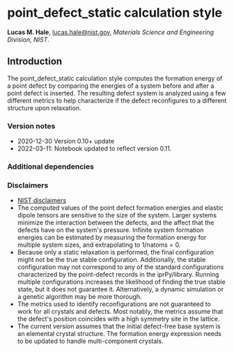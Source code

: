 # point_defect_static calculation style

**Lucas M. Hale**, [lucas.hale@nist.gov](mailto:lucas.hale@nist.gov?Subject=ipr-demo), *Materials Science and Engineering Division, NIST*.

## Introduction

The point_defect_static calculation style computes the formation energy of a point defect by comparing the energies of a system before and after a point defect is inserted. The resulting defect system is analyzed using a few different metrics to help characterize if the defect reconfigures to a different structure upon relaxation.

### Version notes

- 2020-12-30 Version 0.10+ update
- 2022-03-11: Notebook updated to reflect version 0.11.

### Additional dependencies

### Disclaimers

- [NIST disclaimers](http://www.nist.gov/public_affairs/disclaimer.cfm)
- The computed values of the point defect formation energies and elastic dipole tensors are sensitive to the size of the system.  Larger systems minimize the interaction between the defects, and the affect that the defects have on the system's pressure.  Infinite system formation energies can be estimated by measuring the formation energy for multiple system sizes, and extrapolating to 1/natoms = 0.
- Because only a static relaxation is performed, the final configuration might not be the true stable configuration.  Additionally, the stable configuration may not correspond to any of the standard configurations characterized by the point-defect records in the iprPy/library.  Running multiple configurations increases the likelihood of finding the true stable state, but it does not guarantee it.  Alternatively, a dynamic simulation or a genetic algorithm may be more thorough.
- The metrics used to identify reconfigurations are not guaranteed to work for all crystals and defects.  Most notably, the metrics assume that the defect's position coincides with a high symmetry site in the lattice.
- The current version assumes that the initial defect-free base system is an elemental crystal structure.  The formation energy expression needs to be updated to handle multi-component crystals.
